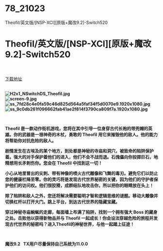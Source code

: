 # 78_21023
Theofil/英文版/[NSP-XCI][原版+魔改9.2]-Switch520
# Theofil/英文版/[NSP-XCI][原版+魔改9.2]-Switch520
 <br/></br>
[下载地址](https://www.switch520.cc/article/21023 "下载地址")
<br/></br>

<p><strong><img title="H2x1_NSwitchDS_Theofil.jpg" src="https://www.switch520.cc/muke_img/2021_08_06_0fa184aef3eff.jpg" alt="H2x1_NSwitchDS_Theofil.jpg"></strong><br>
<strong><img title="screen-9.jpg" src="https://www.switch520.cc/muke_img/2021_08_06_b66d5fd15205b.jpg" alt="screen-9.jpg"></strong><br>
<strong><img title="ss_7fd28c4e0fa59c46d825d564a5faf34f5d0070e9.1920x1080.jpg" src="https://www.switch520.cc/muke_img/2021_08_06_b056db742dacc.jpg" alt="ss_7fd28c4e0fa59c46d825d564a5faf34f5d0070e9.1920x1080.jpg"></strong><br>
<strong><img title="ss_9c0db261f096662fab41ae2f814f3790ca809f7a.1920x1080.jpg" src="https://www.switch520.cc/muke_img/2021_08_06_5c78d3cc31f53.jpg" alt="ss_9c0db261f096662fab41ae2f814f3790ca809f7a.1920x1080.jpg">&nbsp;</strong></p>
<p>&nbsp;</p>
<p><strong>Theofil 是一款动作街机游戏，您将在其中引导一位身穿古代长袍的带兜帽的英雄。你的武器是一根神奇的木杖，勇敢的 Theofil 用它来摧毁他的敌人。他的能力将帮助你对抗危险的敌人。</strong></p>
<p><strong>剧情发生在古埃及的某个地方，到处都是神秘的寺庙和洞穴，被致命的陷阱保护着。强大的对手保护着他们的进入，他们不会不战而退。石傀儡向你投掷巨石，地精想用长矛刺伤你。您会在 Theofil 中找到这一切！</strong></p>
<p><strong>小心从地里冒出的尖刺、带有神像的喷火古代雕像和飞舞的毒刃。避免它们以防止您的健康栏降至零。你的灵巧将是发现古代世界秘密的关键，因为他们的守护者保护他们的访问权。他们很狡猾，成群结队地攻击你，所以把你的眼睛放在头上！</strong></p>
<p><strong>除了陷阱和敌人之外，您还将解决需要聪明才智和逻辑思维的谜题。移动大雕像并切换杠杆以打开大门。跳上平台，到达古代世界的隐藏宝藏。</strong></p>
<p><strong>穿过神秘寺庙蜿蜒的走廊，每面墙上布满了陷阱，找到一个拥有强大 Boss 的藏身之处。击败他以获得新物品并与 Theofil 一起成长！你会设法穿越危险的旅程并发现古代世界的秘密吗？进入Theofil的神秘世界，与他一起踏上征途！</strong></p>
<p>&nbsp;</p>
<p><strong>魔改9.2 &nbsp;&nbsp;TX用户尽量保持自己系统为11.0.0</strong></p>
